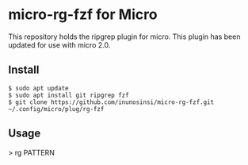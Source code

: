 # micro-rg-fzf for Micro
This repository holds the ripgrep plugin for micro. This plugin has been updated for use with micro 2.0.
## Install  
```
$ sudo apt update
$ sudo apt install git ripgrep fzf
$ git clone https://github.com/inunosinsi/micro-rg-fzf.git ~/.config/micro/plug/rg-fzf
```
## Usage
&gt; rg PATTERN
